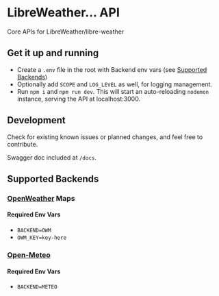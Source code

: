 # LibreWeather... API

Core APIs for LibreWeather/libre-weather

## Get it up and running

- Create a `.env` file in the root with Backend env vars (see [Supported Backends](#supported-backends))
- Optionally add `SCOPE` and `LOG_LEVEL` as well, for logging management.
- Run `npm i` and `npm run dev`. This will start an auto-reloading `nodemon` instance, serving the API at localhost:3000.

## Development

Check for existing known issues or planned changes, and feel free to contribute.

Swagger doc included at `/docs`.

## Supported Backends

### [OpenWeather](https://openweathermap.org/appid) Maps

#### Required Env Vars
- `BACKEND=OWM`
- `OWM_KEY=key-here`

### [Open-Meteo](https://open-meteo.com)

#### Required Env Vars
- `BACKEND=METEO`
